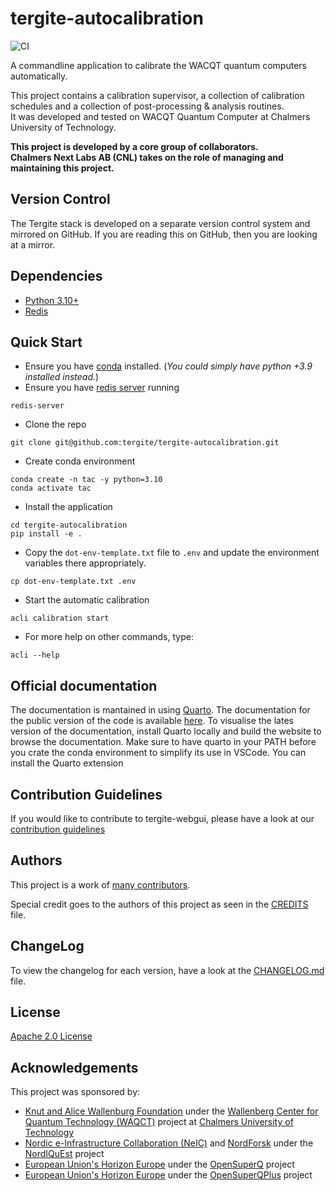 # tergite-autocalibration

![CI](https://github.com/tergite/tergite-autocalibration/actions/workflows/ci.yml/badge.svg)

A commandline application to calibrate the WACQT quantum computers automatically.  

This project contains a calibration supervisor, a collection of calibration schedules and a collection of post-processing & analysis routines.  
It was developed and tested on WACQT Quantum Computer at Chalmers University of Technology.

**This project is developed by a core group of collaborators.**    
**Chalmers Next Labs AB (CNL) takes on the role of managing and maintaining this project.**

## Version Control

The Tergite stack is developed on a separate version control system and mirrored on GitHub.
If you are reading this on GitHub, then you are looking at a mirror. 


## Dependencies

- [Python 3.10+](https://www.python.org/)
- [Redis](https://redis.io/)

## Quick Start

- Ensure you have [conda](https://docs.anaconda.com/free/miniconda/index.html) installed. 
 (_You could simply have python +3.9 installed instead._)
- Ensure you have [redis server](https://redis.io/) running

```shell
redis-server
```

- Clone the repo

```shell
git clone git@github.com:tergite/tergite-autocalibration.git
```

- Create conda environment

```shell
conda create -n tac -y python=3.10
conda activate tac
```

- Install the application

```shell
cd tergite-autocalibration
pip install -e .
```

- Copy the `dot-env-template.txt` file to `.env` and 
  update the environment variables there appropriately.

```shell
cp dot-env-template.txt .env
```

- Start the automatic calibration

```shell
acli calibration start
```

- For more help on other commands, type:

```shell
acli --help
```

## Official documentation

The documentation is mantained in using [Quarto](https://quarto.org/). The documentation for the public version of the code is available [here](https://tergite.github.io/tergite-autocalibration/getting_started.html). 
To visualise the lates version of the documentation, install Quarto locally and build the website to browse the documentation. Make sure to have quarto in your PATH before you crate the conda environment to simplify its use in VSCode. You can install the Quarto extension 


## Contribution Guidelines

If you would like to contribute to tergite-webgui, please have a look at our
[contribution guidelines](./CONTRIBUTING.md)

## Authors

This project is a work of
[many contributors](https://github.com/tergite/tergite-autocalibration/graphs/contributors).

Special credit goes to the authors of this project as seen in the [CREDITS](./CREDITS.md) file.

## ChangeLog

To view the changelog for each version, have a look at
the [CHANGELOG.md](./CHANGELOG.md) file.

## License

[Apache 2.0 License](./LICENSE.txt)

## Acknowledgements

This project was sponsored by:

-   [Knut and Alice Wallenburg Foundation](https://kaw.wallenberg.org/en) under the [Wallenberg Center for Quantum Technology (WAQCT)](https://www.chalmers.se/en/centres/wacqt/) project at [Chalmers University of Technology](https://www.chalmers.se)
-   [Nordic e-Infrastructure Collaboration (NeIC)](https://neic.no) and [NordForsk](https://www.nordforsk.org/sv) under the [NordIQuEst](https://neic.no/nordiquest/) project
-   [European Union's Horizon Europe](https://research-and-innovation.ec.europa.eu/funding/funding-opportunities/funding-programmes-and-open-calls/horizon-europe_en) under the [OpenSuperQ](https://cordis.europa.eu/project/id/820363) project
-   [European Union's Horizon Europe](https://research-and-innovation.ec.europa.eu/funding/funding-opportunities/funding-programmes-and-open-calls/horizon-europe_en) under the [OpenSuperQPlus](https://opensuperqplus.eu/) project
 